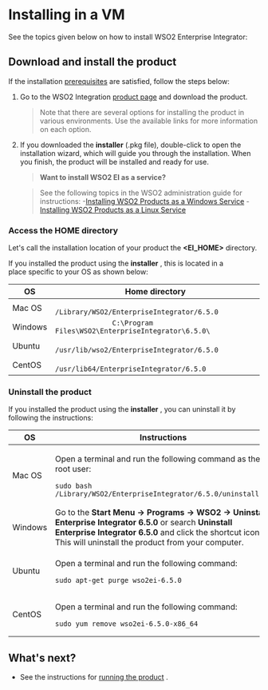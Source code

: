 # Installing in a VM

See the topics given below on how to install WSO2 Enterprise Integrator:

## Download and install the product

If the installation [prerequisites](_Installation_Prerequisites_) are
satisfied, follow the steps below:

1.  Go to the WSO2 Integration [product
    page](https://wso2.com/integration) and download the product.
    
    > Note that there are several options for installing the product in various environments. Use the available links for more information on each option.
    

2.  If you downloaded the **installer** (.pkg file), double-click to
    open the installation wizard, which will guide you through
    the installation. When you finish, the product will be installed and
    ready for use.

    > **Want to install WSO2 EI as a service?**
    
    > See the following topics in the WSO2 administration guide for instructions:
        -[Installing WSO2 Products as a Windows
    Service](https://docs.wso2.com/display/ADMIN44x/Installing+as+a+Windows+Service)
        - [Installing WSO2 Products as a Linux
    Service](https://docs.wso2.com/display/ADMIN44x/Installing+as+a+Linux+Service)


### Access the HOME directory

Let's call the installation location of your product the
**\<EI\_HOME\>** directory.

If you installed the product using the **installer** , this is located
in a place specific to your OS as shown below:

<table style="width:100%;">
<colgroup>
<col style="width: 9%" />
<col style="width: 90%" />
</colgroup>
<thead>
<tr class="header">
<th>OS</th>
<th>Home directory</th>
</tr>
</thead>
<tbody>
<tr class="odd">
<td>Mac OS</td>
<td><code>              /Library/WSO2/EnterpriseIntegrator/6.5.0             </code></td>
</tr>
<tr class="even">
<td>Windows</td>
<td><code>              C:\Program Files\WSO2\EnterpriseIntegrator\6.5.0\             </code></td>
</tr>
<tr class="odd">
<td>Ubuntu</td>
<td><code>              /usr/lib/wso2/EnterpriseIntegrator/6.5.0             </code></td>
</tr>
<tr class="even">
<td>CentOS</td>
<td><code>              /usr/lib64/EnterpriseIntegrator/6.5.0             </code></td>
</tr>
</tbody>
</table>

### Uninstall the product

If you installed the product using the **installer** , you can uninstall
it by following the instructions:

<table>
<thead>
<tr class="header">
<th>OS</th>
<th>Instructions</th>
</tr>
</thead>
<tbody>
<tr class="odd">
<td>Mac OS</td>
<td><div class="content-wrapper">
<p>Open a terminal and run the following command as the root user:</p>
<div class="code panel pdl" style="border-width: 1px;">
<div class="codeContent panelContent pdl">
<div class="sourceCode" id="cb1" data-syntaxhighlighter-params="brush: java; gutter: false; theme: Confluence" data-theme="Confluence" style="brush: java; gutter: false; theme: Confluence"><pre class="sourceCode java"><code class="sourceCode java"><span id="cb1-1"><a href="#cb1-1"></a>sudo bash /Library/WSO2/EnterpriseIntegrator/<span class="fl">6.5.</span><span class="dv">0</span>/uninstall.<span class="fu">sh</span></span></code></pre></div>
</div>
</div>
</div></td>
</tr>
<tr class="even">
<td>Windows</td>
<td>Go to the <strong>Start Menu -&gt; Programs -&gt; WSO2 -&gt; Uninstall Enterprise Integrator 6.5.0</strong> or search <strong>Uninstall Enterprise Integrator 6.5.0</strong> and click the shortcut icon. This will uninstall the product from your computer.</td>
</tr>
<tr class="odd">
<td>Ubuntu</td>
<td><div class="content-wrapper">
<p>Open a terminal and run the following command:</p>
<div class="code panel pdl" style="border-width: 1px;">
<div class="codeContent panelContent pdl">
<div class="sourceCode" id="cb2" data-syntaxhighlighter-params="brush: java; gutter: false; theme: Confluence" data-theme="Confluence" style="brush: java; gutter: false; theme: Confluence"><pre class="sourceCode java"><code class="sourceCode java"><span id="cb2-1"><a href="#cb2-1"></a>sudo apt-get purge wso2ei-<span class="fl">6.5.</span><span class="dv">0</span></span></code></pre></div>
</div>
</div>
</div></td>
</tr>
<tr class="even">
<td>CentOS</td>
<td><div class="content-wrapper">
<p>Open a terminal and run the following command:</p>
<div class="code panel pdl" style="border-width: 1px;">
<div class="codeContent panelContent pdl">
<div class="sourceCode" id="cb3" data-syntaxhighlighter-params="brush: java; gutter: false; theme: Confluence" data-theme="Confluence" style="brush: java; gutter: false; theme: Confluence"><pre class="sourceCode java"><code class="sourceCode java"><span id="cb3-1"><a href="#cb3-1"></a>sudo yum remove wso2ei-<span class="fl">6.5.</span><span class="dv">0</span>-x86_<span class="dv">64</span></span></code></pre></div>
</div>
</div>
</div></td>
</tr>
</tbody>
</table>

## What's next?

-   See the instructions for [running the
    product](_Running_the_Product_) .